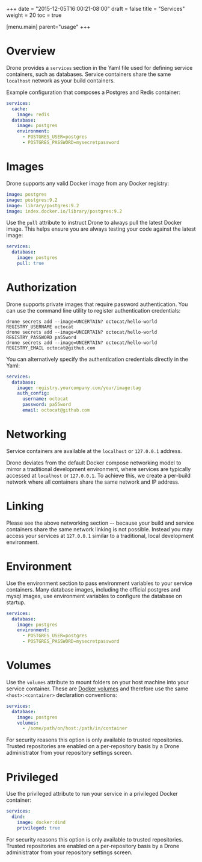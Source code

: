+++
date = "2015-12-05T16:00:21-08:00"
draft = false
title = "Services"
weight = 20
toc = true


[menu.main]
	parent="usage"
+++

# Overview

Drone provides a `services` section in the Yaml file used for defining service containers, such as databases. Service containers share the same `localhost` network as your build containers.

Example configuration that composes a Postgres and Redis container:

```yaml
services:
  cache:
    image: redis
  database:
    image: postgres
    environment:
      - POSTGRES_USER=postgres
      - POSTGRES_PASSWORD=mysecretpassword
```

# Images

Drone supports any valid Docker image from any Docker registry:

```yaml
image: postgres
image: postgres:9.2
image: library/postgres:9.2
image: index.docker.io/library/postgres:9.2
```

Use the `pull` attribute to instruct Drone to always pull the latest Docker image. This helps ensure you are always testing your code against the latest image:

```yaml
services:
  database:
    image: postgres
    pull: true
```

# Authorization

Drone supports private images that require password authentication. You can use the command line utility to register authentication credentials:

```
drone secrets add --image=UNCERTAIN? octocat/hello-world REGISTRY_USERNAME octocat
drone secrets add --image=UNCERTAIN? octocat/hello-world REGISTRY_PASSWORD pa55word
drone secrets add --image=UNCERTAIN? octocat/hello-world REGISTRY_EMAIL octocat@github.com
```

You can alternatively specify the authentication credentials directly in the Yaml:

```yaml
services:
  database:
    image: registry.yourcompany.com/your/image:tag
    auth_config:
      username: octocat
      password: pa55word
      email: octocat@github.com
```

# Networking

Service containers are available at the `localhost` or `127.0.0.1` address.

Drone deviates from the default Docker compose networking model to mirror a traditional development environment, where services are typically accessed at `localhost` or `127.0.0.1`. To achieve this, we create a per-build network where all containers share the same network and IP address.

# Linking

Please see the above networking section -- because your build and service containers share the same network linking is not possible. Instead you may access your services at `127.0.0.1` similar to a traditional, local development environment.

# Environment

Use the environment section to pass environment variables to your service containers. Many database images, including the official postgres and mysql images, use environment variables to configure the database on startup.

```yaml
services:
  database:
    image: postgres
    environment:
      - POSTGRES_USER=postgres
      - POSTGRES_PASSWORD=mysecretpassword
```

# Volumes

Use the `volumes` attribute to mount folders on your host machine into your service container. These are [Docker volumes](https://docs.docker.com/engine/userguide/dockervolumes/) and therefore use the same `<host>:<container>` declaration conventions:

```yaml
services:
  database:
    image: postgres
    volumes:
      - /some/path/on/host:/path/in/container
```

For security reasons this option is only available to trusted repositories. Trusted repositories are enabled on a per-repository basis by a Drone administrator from your repository settings screen.

# Privileged

Use the privileged attribute to run your service in a privileged Docker container:

```yaml
services:
  dind:
    image: docker:dind
    privileged: true
```

For security reasons this option is only available to trusted repositories. Trusted repositories are enabled on a per-repository basis by a Drone administrator from your repository settings screen.
